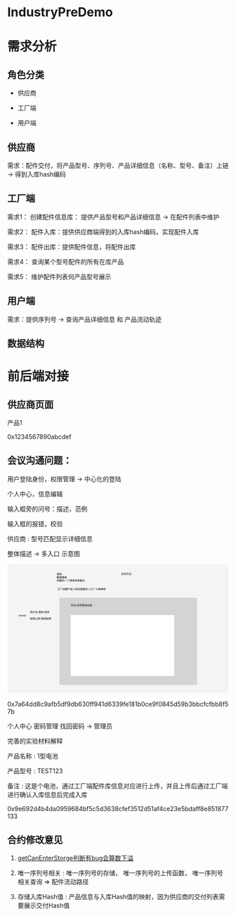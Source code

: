 # IndustryPreDemo

# 需求分析

## 角色分类

- 供应商

- 工厂端

- 用户端

## 供应商

需求：配件交付，将产品型号、序列号、产品详细信息（名称、型号、备注）上链 -> 得到入库hash编码

## 工厂端

需求1： 创建配件信息库： 提供产品型号和产品详细信息 -> 在配件列表中维护

需求2： 配件入库：提供供应商端得到的入库hash编码，实现配件入库

需求3： 配件出库：提供配件信息，将配件出库

需求4： 查询某个型号配件的所有在库产品

需求5： 维护配件列表何产品型号展示

## 用户端

需求：提供序列号 -> 查询产品详细信息 和 产品流动轨迹


## 数据结构


# 前后端对接

## 供应商页面

产品1

0x1234567890abcdef

## 会议沟通问题：

用户登陆身份，权限管理 -> 中心化的登陆

个人中心，信息编辑

输入框旁的问号：描述，范例

输入框的报错，校验

供应商 : 型号匹配显示详细信息

整体描述 -> 多入口  示意图 

![](./1.jpg)

0x7a64dd8c9afb5df9db630ff941d6339fe181b0ce9f0845d59b3bbcfcfbb8f57b


个人中心 密码管理 找回密码 -> 管理员

完善的实验材料解释


产品名称 : 1型电池

产品型号 : TEST123

备注 : 
这是个电池，通过工厂端配件库信息对应进行上传，并且上传后通过工厂端进行确认入库信息后完成入库

0x9e692d4b4da0959684bf5c5d3638cfef3512d51af4ce23e5bdaff8e851877133

## 合约修改意见

1. [getCanEnterStorge判断有bug会算数下溢](https://github.com/xiaoyuanxun/IndustryPreDemo/blob/7872ee5a580eeefb8004a14c9af721a71f14d5df/contracts/BloackIoTManager.sol#L135)

2. 唯一序列号相关 : 唯一序列号的存储， 唯一序列号的上传函数， 唯一序列号相关查询 => 配件流动路径

3. 存储入库Hash值 : 产品信息与入库Hash值的映射，因为供应商的交付列表需要展示交付Hash值

